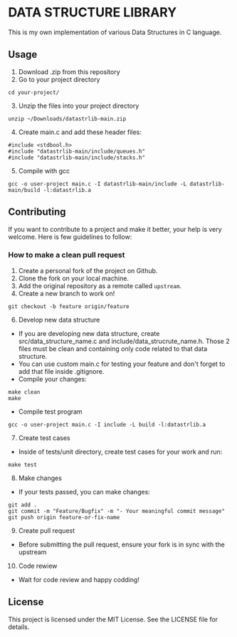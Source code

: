 # DATA STRUCTURE LIBRARY

This is my own implementation of various Data Structures in C language.

## Usage

1. Download .zip from this repository
2. Go to your project directory
```
cd your-project/
```
3. Unzip the files into your project directory
```
unzip ~/Downloads/datastrlib-main.zip
```
4. Create main.c and add these header files:
```
#include <stdbool.h>
#include "datastrlib-main/include/queues.h"
#include "datastrlib-main/include/stacks.h"
```
5. Compile with gcc
```
gcc -o user-project main.c -I datastrlib-main/include -L datastrlib-main/build -l:datastrlib.a
```
## Contributing
If you want to contribute to a project and make it better, your help is very welcome. Here is few guidelines to follow:

### How to make a clean pull request

1. Create a personal fork of the project on Github.
2. Clone the fork on your local machine.
3. Add the original repository as a remote called `upstream`.
4. Create a new branch to work on!
```
git checkout -b feature origin/feature
```
6. Develop new data structure
- If you are developing new data structure, create src/data_structure_name.c and include/data_strucrute_name.h. Those 2 files must be clean and containing only code related to that data structure.
- You can use custom main.c for testing your feature and don't forget to add that file inside .gitignore.
- Compile your changes:
```
make clean
make
```
- Compile test program
```
gcc -o user-project main.c -I include -L build -l:datastrlib.a
```
7. Create test cases
- Inside of tests/unit directory, create test cases for your work and run:
```
make test
```
8. Make changes
- If your tests passed, you can make changes:
```
git add .
git commit -m "Feature/Bugfix" -m "- Your meaningful commit message"
git push origin feature-or-fix-name
```
9. Create pull request
- Before submitting the pull request, ensure your fork is in sync with the upstream
10. Code rewiew
  - Wait for code review and happy codding!
  
## License
This project is licensed under the MIT License. See the LICENSE file for details.
